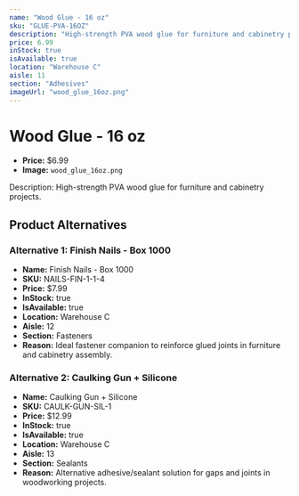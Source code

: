 ```yaml
---
name: "Wood Glue - 16 oz"
sku: "GLUE-PVA-16OZ"
description: "High-strength PVA wood glue for furniture and cabinetry projects."
price: 6.99
inStock: true
isAvailable: true
location: "Warehouse C"
aisle: 11
section: "Adhesives"
imageUrl: "wood_glue_16oz.png"
---
```


# Wood Glue - 16 oz

- **Price:** $6.99
- **Image:** `wood_glue_16oz.png`

Description: High-strength PVA wood glue for furniture and cabinetry projects.

## Product Alternatives

### Alternative 1: Finish Nails - Box 1000

- **Name:** Finish Nails - Box 1000
- **SKU:** NAILS-FIN-1-1-4
- **Price:** $7.99
- **InStock:** true
- **IsAvailable:** true
- **Location:** Warehouse C
- **Aisle:** 12
- **Section:** Fasteners
- **Reason:** Ideal fastener companion to reinforce glued joints in furniture and cabinetry assembly.

### Alternative 2: Caulking Gun + Silicone

- **Name:** Caulking Gun + Silicone
- **SKU:** CAULK-GUN-SIL-1
- **Price:** $12.99
- **InStock:** true
- **IsAvailable:** true
- **Location:** Warehouse C
- **Aisle:** 13
- **Section:** Sealants
- **Reason:** Alternative adhesive/sealant solution for gaps and joints in woodworking projects.
